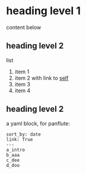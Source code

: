 # heading level 1

content below

## heading level 2
list
1. item 1
2. item 2 with link to [self](./main.md)
3. item 3
4. item 4

## heading level 2
a yaml block, for panflute:

~~~ parts
sort_by: date
link: True
---
a_intro
b_aaa
c_dee
d_doo
~~~
